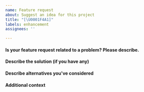```yaml
---
name: Feature request
about: Suggest an idea for this project
title: "[\U0001F4A1]"
labels: enhancement
assignees: ''

---
```


#### Is your feature request related to a problem? Please describe.
<!-- A clear and concise description of what the problem is. Ex. I'm always frustrated when [...] -->

#### Describe the solution (if you have any)
<!-- A clear and concise description of what you want to happen. -->

#### Describe alternatives you've considered
<!-- A clear and concise description of any alternative solutions or features you've considered. -->

#### Additional context
<!-- Add any other context or screenshots about the feature request here. -->
